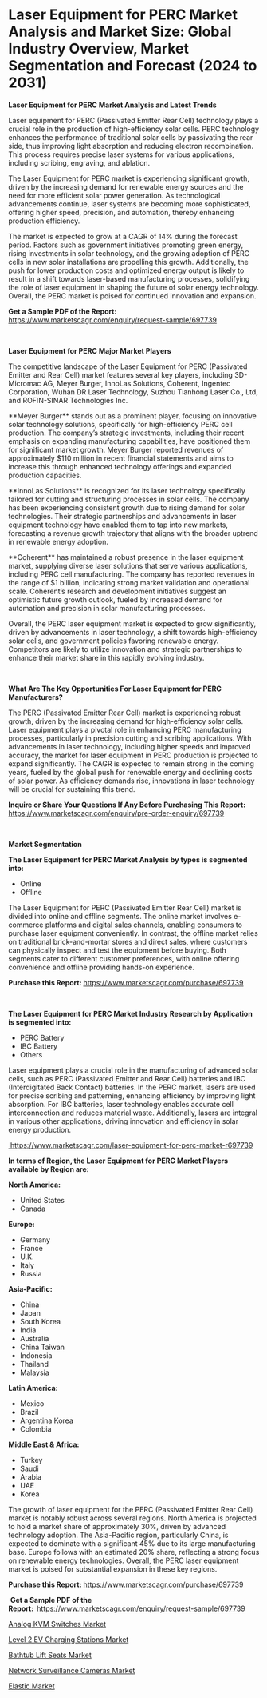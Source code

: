 <p><h1>Laser Equipment for PERC Market Analysis and Market Size: Global Industry Overview, Market Segmentation and Forecast (2024 to 2031)</h1></p><p><strong>Laser Equipment for PERC Market Analysis and Latest Trends</strong></p>
<p><p>Laser equipment for PERC (Passivated Emitter Rear Cell) technology plays a crucial role in the production of high-efficiency solar cells. PERC technology enhances the performance of traditional solar cells by passivating the rear side, thus improving light absorption and reducing electron recombination. This process requires precise laser systems for various applications, including scribing, engraving, and ablation.</p><p>The Laser Equipment for PERC market is experiencing significant growth, driven by the increasing demand for renewable energy sources and the need for more efficient solar power generation. As technological advancements continue, laser systems are becoming more sophisticated, offering higher speed, precision, and automation, thereby enhancing production efficiency.</p><p>The market is expected to grow at a CAGR of 14% during the forecast period. Factors such as government initiatives promoting green energy, rising investments in solar technology, and the growing adoption of PERC cells in new solar installations are propelling this growth. Additionally, the push for lower production costs and optimized energy output is likely to result in a shift towards laser-based manufacturing processes, solidifying the role of laser equipment in shaping the future of solar energy technology. Overall, the PERC market is poised for continued innovation and expansion.</p></p>
<p><strong>Get a Sample PDF of the Report:&nbsp;</strong> <a href="https://www.marketscagr.com/enquiry/request-sample/697739?utm_campaign=1267&utm_medium=2&utm_source=Github&utm_content=ia&utm_term=29092024&utm_id=laser-equipment-for-perc">https://www.marketscagr.com/enquiry/request-sample/697739</a></p>
<p>&nbsp;</p>
<p><strong>Laser Equipment for PERC Major Market Players</strong></p>
<p><p>The competitive landscape of the Laser Equipment for PERC (Passivated Emitter and Rear Cell) market features several key players, including 3D-Micromac AG, Meyer Burger, InnoLas Solutions, Coherent, Ingentec Corporation, Wuhan DR Laser Technology, Suzhou Tianhong Laser Co., Ltd, and ROFIN-SINAR Technologies Inc.</p><p>**Meyer Burger** stands out as a prominent player, focusing on innovative solar technology solutions, specifically for high-efficiency PERC cell production. The company’s strategic investments, including their recent emphasis on expanding manufacturing capabilities, have positioned them for significant market growth. Meyer Burger reported revenues of approximately $110 million in recent financial statements and aims to increase this through enhanced technology offerings and expanded production capacities.</p><p>**InnoLas Solutions** is recognized for its laser technology specifically tailored for cutting and structuring processes in solar cells. The company has been experiencing consistent growth due to rising demand for solar technologies. Their strategic partnerships and advancements in laser equipment technology have enabled them to tap into new markets, forecasting a revenue growth trajectory that aligns with the broader uptrend in renewable energy adoption.</p><p>**Coherent** has maintained a robust presence in the laser equipment market, supplying diverse laser solutions that serve various applications, including PERC cell manufacturing. The company has reported revenues in the range of $1 billion, indicating strong market validation and operational scale. Coherent’s research and development initiatives suggest an optimistic future growth outlook, fueled by increased demand for automation and precision in solar manufacturing processes.</p><p>Overall, the PERC laser equipment market is expected to grow significantly, driven by advancements in laser technology, a shift towards high-efficiency solar cells, and government policies favoring renewable energy. Competitors are likely to utilize innovation and strategic partnerships to enhance their market share in this rapidly evolving industry.</p></p>
<p>&nbsp;</p>
<p><strong>What Are The Key Opportunities For Laser Equipment for PERC Manufacturers?</strong></p>
<p><p>The PERC (Passivated Emitter Rear Cell) market is experiencing robust growth, driven by the increasing demand for high-efficiency solar cells. Laser equipment plays a pivotal role in enhancing PERC manufacturing processes, particularly in precision cutting and scribing applications. With advancements in laser technology, including higher speeds and improved accuracy, the market for laser equipment in PERC production is projected to expand significantly. The CAGR is expected to remain strong in the coming years, fueled by the global push for renewable energy and declining costs of solar power. As efficiency demands rise, innovations in laser technology will be crucial for sustaining this trend.</p></p>
<p><strong>Inquire or Share Your Questions If Any Before Purchasing This Report:</strong> <a href="https://www.marketscagr.com/enquiry/pre-order-enquiry/697739?utm_campaign=1267&utm_medium=2&utm_source=Github&utm_content=ia&utm_term=29092024&utm_id=laser-equipment-for-perc">https://www.marketscagr.com/enquiry/pre-order-enquiry/697739</a></p>
<p>&nbsp;</p>
<p><strong>Market Segmentation</strong></p>
<p><strong>The Laser Equipment for PERC Market Analysis by types is segmented into:</strong></p>
<p><ul><li>Online</li><li>Offline</li></ul></p>
<p><p>The Laser Equipment for PERC (Passivated Emitter Rear Cell) market is divided into online and offline segments. The online market involves e-commerce platforms and digital sales channels, enabling consumers to purchase laser equipment conveniently. In contrast, the offline market relies on traditional brick-and-mortar stores and direct sales, where customers can physically inspect and test the equipment before buying. Both segments cater to different customer preferences, with online offering convenience and offline providing hands-on experience.</p></p>
<p><strong>Purchase this Report:&nbsp;</strong><a href="https://www.marketscagr.com/purchase/697739?utm_campaign=1267&utm_medium=2&utm_source=Github&utm_content=ia&utm_term=29092024&utm_id=laser-equipment-for-perc">https://www.marketscagr.com/purchase/697739</a></p>
<p>&nbsp;</p>
<p><strong>The Laser Equipment for PERC Market Industry Research by Application is segmented into:</strong></p>
<p><ul><li>PERC Battery</li><li>IBC Battery</li><li>Others</li></ul></p>
<p><p>Laser equipment plays a crucial role in the manufacturing of advanced solar cells, such as PERC (Passivated Emitter and Rear Cell) batteries and IBC (Interdigitated Back Contact) batteries. In the PERC market, lasers are used for precise scribing and patterning, enhancing efficiency by improving light absorption. For IBC batteries, laser technology enables accurate cell interconnection and reduces material waste. Additionally, lasers are integral in various other applications, driving innovation and efficiency in solar energy production.</p></p>
<p><a href="https://www.marketscagr.com/laser-equipment-for-perc-market-r697739?utm_campaign=1267&utm_medium=2&utm_source=Github&utm_content=ia&utm_term=29092024&utm_id=laser-equipment-for-perc">&nbsp;https://www.marketscagr.com/laser-equipment-for-perc-market-r697739</a></p>
<p><strong>In terms of Region, the Laser Equipment for PERC Market Players available by Region are:</strong></p>
<p>
    <p> <strong> North America: </strong>
        <ul>
            <li>United States</li>
            <li>Canada</li>
        </ul>
        </p> 
    <p> <strong> Europe: </strong>
        <ul>
            <li>Germany</li>
            <li>France</li>
            <li>U.K.</li>
            <li>Italy</li>
            <li>Russia</li>
        </ul>
        </p> 
    <p> <strong> Asia-Pacific: </strong>
        <ul>
            <li>China</li>
            <li>Japan</li>
            <li>South Korea</li>
            <li>India</li>
            <li>Australia</li>
            <li>China Taiwan</li>
            <li>Indonesia</li>
            <li>Thailand</li>
            <li>Malaysia</li>
        </ul>
        </p> 
    <p> <strong> Latin America: </strong>
        <ul>
            <li>Mexico</li>
            <li>Brazil</li>
            <li>Argentina Korea</li>
            <li>Colombia</li>
        </ul>
        </p> 
    <p> <strong> Middle East & Africa: </strong>
        <ul>
            <li>Turkey</li>
            <li>Saudi</li>
            <li>Arabia</li>
            <li>UAE</li>
            <li>Korea</li>
        </ul>
    </p>
    </p>
<p><p>The growth of laser equipment for the PERC (Passivated Emitter Rear Cell) market is notably robust across several regions. North America is projected to hold a market share of approximately 30%, driven by advanced technology adoption. The Asia-Pacific region, particularly China, is expected to dominate with a significant 45% due to its large manufacturing base. Europe follows with an estimated 20% share, reflecting a strong focus on renewable energy technologies. Overall, the PERC laser equipment market is poised for substantial expansion in these key regions.</p></p>
<p><strong>Purchase this Report: </strong><a href="https://www.marketscagr.com/purchase/697739?utm_campaign=1267&utm_medium=2&utm_source=Github&utm_content=ia&utm_term=29092024&utm_id=laser-equipment-for-perc">https://www.marketscagr.com/purchase/697739</a></p>
<p>&nbsp;<strong>Get a Sample PDF of the Report:&nbsp;&nbsp;</strong><a href="https://www.marketscagr.com/enquiry/request-sample/697739?utm_campaign=1267&utm_medium=2&utm_source=Github&utm_content=ia&utm_term=29092024&utm_id=laser-equipment-for-perc">https://www.marketscagr.com/enquiry/request-sample/697739</a></p>
<p><strong></strong></p>
<p><p><a href="https://issuu.com/reportprime-2/docs/analog-kvm-switches-market-size-203_739e283e9644d7?utm_campaign=1267&utm_medium=2&utm_source=Github&utm_content=ia&utm_term=29092024&utm_id=laser-equipment-for-perc">Analog KVM Switches Market</a></p><p><a href="https://www.linkedin.com/pulse/strategic-roadmap-global-level-2-ev-charging-stations-market-ugl8f?utm_campaign=1267&utm_medium=2&utm_source=Github&utm_content=ia&utm_term=29092024&utm_id=laser-equipment-for-perc">Level 2 EV Charging Stations Market</a></p><p><a href="https://www.linkedin.com/pulse/bathtub-lift-seats-market-essentials-key-players-demand-drivers-jzchf?utm_campaign=1267&utm_medium=2&utm_source=Github&utm_content=ia&utm_term=29092024&utm_id=laser-equipment-for-perc">Bathtub Lift Seats Market</a></p><p><a href="https://issuu.com/reportprime-2/docs/network-surveillance-cameras-market_21fc0b5dccf4e2?utm_campaign=1267&utm_medium=2&utm_source=Github&utm_content=ia&utm_term=29092024&utm_id=laser-equipment-for-perc">Network Surveillance Cameras Market</a></p><p><a href="https://www.linkedin.com/pulse/global-elastic-market-size-trends-analysis-regional-outlook-82gwf?utm_campaign=1267&utm_medium=2&utm_source=Github&utm_content=ia&utm_term=29092024&utm_id=laser-equipment-for-perc">Elastic Market</a></p></p>